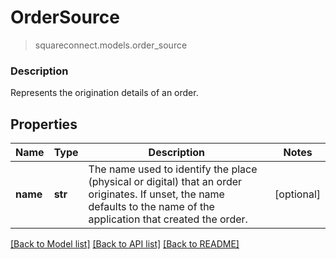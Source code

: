 # OrderSource
> squareconnect.models.order_source

### Description

Represents the origination details of an order.

## Properties
Name | Type | Description | Notes
------------ | ------------- | ------------- | -------------
**name** | **str** | The name used to identify the place (physical or digital) that an order originates.  If unset, the name defaults to the name of the application that created the order. | [optional] 

[[Back to Model list]](../README.md#documentation-for-models) [[Back to API list]](../README.md#documentation-for-api-endpoints) [[Back to README]](../README.md)


